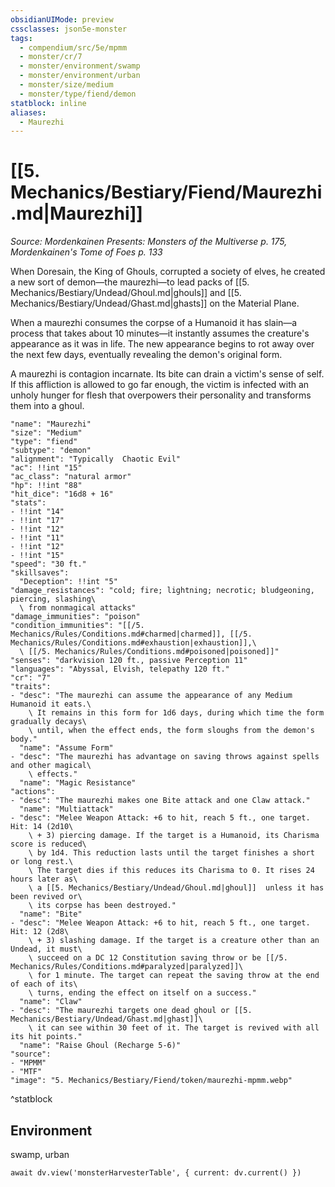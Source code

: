 ```yaml
---
obsidianUIMode: preview
cssclasses: json5e-monster
tags:
  - compendium/src/5e/mpmm
  - monster/cr/7
  - monster/environment/swamp
  - monster/environment/urban
  - monster/size/medium
  - monster/type/fiend/demon
statblock: inline
aliases:
  - Maurezhi
---
```

# [[5. Mechanics/Bestiary/Fiend/Maurezhi.md|Maurezhi]]
*Source: Mordenkainen Presents: Monsters of the Multiverse p. 175, Mordenkainen's Tome of Foes p. 133*

When Doresain, the King of Ghouls, corrupted a society of elves, he created a new sort of demon—the maurezhi—to lead packs of [[5. Mechanics/Bestiary/Undead/Ghoul.md|ghouls]] and [[5. Mechanics/Bestiary/Undead/Ghast.md|ghasts]] on the Material Plane.

When a maurezhi consumes the corpse of a Humanoid it has slain—a process that takes about 10 minutes—it instantly assumes the creature's appearance as it was in life. The new appearance begins to rot away over the next few days, eventually revealing the demon's original form.

A maurezhi is contagion incarnate. Its bite can drain a victim's sense of self. If this affliction is allowed to go far enough, the victim is infected with an unholy hunger for flesh that overpowers their personality and transforms them into a ghoul.

```statblock
"name": "Maurezhi"
"size": "Medium"
"type": "fiend"
"subtype": "demon"
"alignment": "Typically  Chaotic Evil"
"ac": !!int "15"
"ac_class": "natural armor"
"hp": !!int "88"
"hit_dice": "16d8 + 16"
"stats":
- !!int "14"
- !!int "17"
- !!int "12"
- !!int "11"
- !!int "12"
- !!int "15"
"speed": "30 ft."
"skillsaves":
  "Deception": !!int "5"
"damage_resistances": "cold; fire; lightning; necrotic; bludgeoning, piercing, slashing\
  \ from nonmagical attacks"
"damage_immunities": "poison"
"condition_immunities": "[[/5. Mechanics/Rules/Conditions.md#charmed|charmed]], [[/5. Mechanics/Rules/Conditions.md#exhaustion|exhaustion]],\
  \ [[/5. Mechanics/Rules/Conditions.md#poisoned|poisoned]]"
"senses": "darkvision 120 ft., passive Perception 11"
"languages": "Abyssal, Elvish, telepathy 120 ft."
"cr": "7"
"traits":
- "desc": "The maurezhi can assume the appearance of any Medium Humanoid it eats.\
    \ It remains in this form for 1d6 days, during which time the form gradually decays\
    \ until, when the effect ends, the form sloughs from the demon's body."
  "name": "Assume Form"
- "desc": "The maurezhi has advantage on saving throws against spells and other magical\
    \ effects."
  "name": "Magic Resistance"
"actions":
- "desc": "The maurezhi makes one Bite attack and one Claw attack."
  "name": "Multiattack"
- "desc": "Melee Weapon Attack: +6 to hit, reach 5 ft., one target. Hit: 14 (2d10\
    \ + 3) piercing damage. If the target is a Humanoid, its Charisma score is reduced\
    \ by 1d4. This reduction lasts until the target finishes a short or long rest.\
    \ The target dies if this reduces its Charisma to 0. It rises 24 hours later as\
    \ a [[5. Mechanics/Bestiary/Undead/Ghoul.md|ghoul]]  unless it has been revived or\
    \ its corpse has been destroyed."
  "name": "Bite"
- "desc": "Melee Weapon Attack: +6 to hit, reach 5 ft., one target. Hit: 12 (2d8\
    \ + 3) slashing damage. If the target is a creature other than an Undead, it must\
    \ succeed on a DC 12 Constitution saving throw or be [[/5. Mechanics/Rules/Conditions.md#paralyzed|paralyzed]]\
    \ for 1 minute. The target can repeat the saving throw at the end of each of its\
    \ turns, ending the effect on itself on a success."
  "name": "Claw"
- "desc": "The maurezhi targets one dead ghoul or [[5. Mechanics/Bestiary/Undead/Ghast.md|ghast]]\
    \ it can see within 30 feet of it. The target is revived with all its hit points."
  "name": "Raise Ghoul (Recharge 5-6)"
"source":
- "MPMM"
- "MTF"
"image": "5. Mechanics/Bestiary/Fiend/token/maurezhi-mpmm.webp"
```
^statblock

## Environment

swamp, urban

```dataviewjs
await dv.view('monsterHarvesterTable', { current: dv.current() })
```
